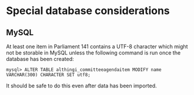 
Special database considerations
===============================

MySQL
-----

At least one item in Parliament 141 contains a UTF-8 character which might not be storable in MySQL unless the following command is run once the database has been created:

    mysql> ALTER TABLE althingi_committeeagendaitem MODIFY name VARCHAR(300) CHARACTER SET utf8;

It should be safe to do this even after data has been imported.
